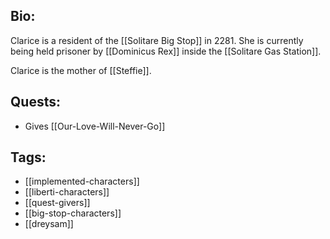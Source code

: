 ## Bio:

Clarice is a resident of the [[Solitare Big Stop]] in 2281. She is currently being held prisoner by [[Dominicus Rex]] inside the [[Solitare Gas Station]].

Clarice is the mother of [[Steffie]].

## Quests:

- Gives [[Our-Love-Will-Never-Go]]

## Tags:

- [[implemented-characters]]
- [[liberti-characters]]
- [[quest-givers]]
- [[big-stop-characters]]
- [[dreysam]]